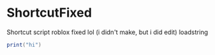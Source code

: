 # ShortcutFixed
Shortcut script roblox fixed lol (i didn't make, but i did edit)
loadstring
```lua
print("hi")
```
